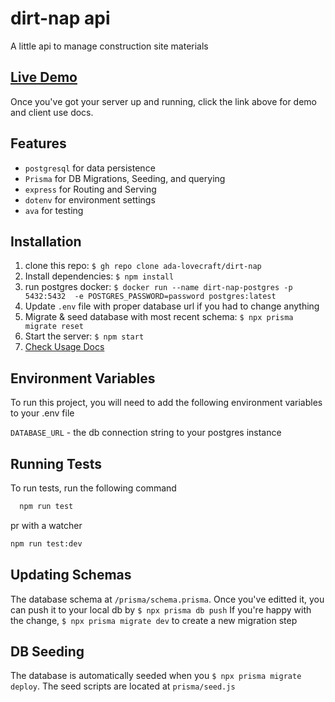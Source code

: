 
# dirt-nap api

A little api to manage construction site materials

## [Live Demo](http://observablehq.com/@ada-lovecraft/dirt-nap-api)
Once you've got your server up and running, click the link above for demo and client use docs.

## Features
- `postgresql` for data persistence
- `Prisma` for DB Migrations, Seeding, and querying
- `express` for Routing and Serving
- `dotenv` for environment settings
- `ava` for testing

## Installation

1. clone this repo: `$ gh repo clone ada-lovecraft/dirt-nap`
2. Install dependencies: `$ npm install`
3. run postgres docker: `$ docker run --name dirt-nap-postgres -p 5432:5432  -e POSTGRES_PASSWORD=password postgres:latest`
4. Update `.env` file with proper database url if you had to change anything
5. Migrate & seed database with most recent schema: `$ npx prisma migrate reset`
6. Start the server: `$ npm start`
7. [Check Usage Docs](http://observablehq.com/@ada-lovecraft/dirt-nap-api)


    
## Environment Variables

To run this project, you will need to add the following environment variables to your .env file

`DATABASE_URL` - the db connection string to your postgres instance




## Running Tests

To run tests, run the following command

```bash
  npm run test
```
pr with a watcher
```bash
npm run test:dev
```

## Updating Schemas
The database schema at `/prisma/schema.prisma`. 
Once you've editted it, you can push it to your local db by `$ npx prisma db push` 
If you're happy with the change, `$ npx prisma migrate dev` to create a new migration step

## DB Seeding
The database is automatically seeded when you `$ npx prisma migrate deploy`. The seed scripts are located at `prisma/seed.js`


